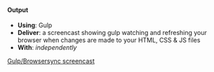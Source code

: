 #### Output
- **Using**: Gulp
- **Deliver**: a screencast showing gulp watching and refreshing your browser when changes are made to your HTML, CSS & JS files
- **With**: *independently*

[Gulp/Browsersync screencast](http://www.youtube.com/watch?v=jZcnAT1L700)